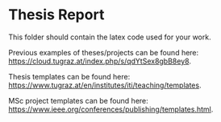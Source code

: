 # Thesis Report

This folder should contain the latex code used for your work.

Previous examples of theses/projects can be found here: https://cloud.tugraz.at/index.php/s/qdYtSex8gbB8ey8.

Thesis templates can be found here: https://www.tugraz.at/en/institutes/iti/teaching/templates.

MSc project templates can be found here: https://www.ieee.org/conferences/publishing/templates.html.
